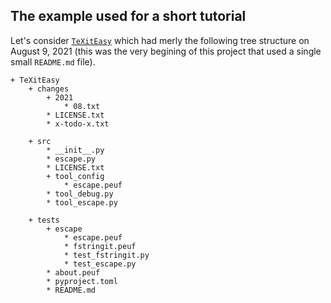 The example used for a short tutorial
-------------------------------------

Let's consider [`TeXitEasy`](https://github.com/projetmbc/tools-for-latex/tree/master/TeXitEasy) which had merly the following tree structure on August 9, 2021 (this was the very begining of this project that used a single small `README.md` file).

~~~
+ TeXitEasy
    + changes
        + 2021
            * 08.txt
        * LICENSE.txt
        * x-todo-x.txt

    + src
        * __init__.py
        * escape.py
        * LICENSE.txt
        + tool_config
            * escape.peuf
        * tool_debug.py
        * tool_escape.py

    + tests
        + escape
            * escape.peuf
            * fstringit.peuf
            * test_fstringit.py
            * test_escape.py
        * about.peuf
        * pyproject.toml
        * README.md
~~~

